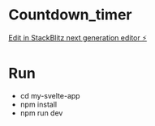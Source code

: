 # Countdown_timer

[Edit in StackBlitz next generation editor ⚡️](https://stackblitz.com/~/github.com/salocin684/Countdown_timer)

# Run

- cd my-svelte-app
- npm install
- npm run dev